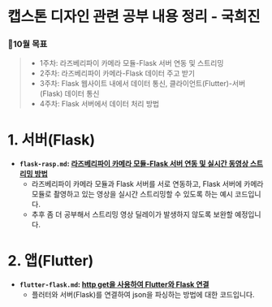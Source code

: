 
캡스톤 디자인 관련 공부 내용 정리 - 국희진
===
### 📆10월 목표
> * 1주차: 라즈베리파이 카메라 모듈-Flask 서버 연동 및 스트리밍
> * 2주차: 라즈베리파이 카메라-Flask 데이터 주고 받기
> * 3주차: Flask 웹사이트 내에서 데이터 통신, 클라이언트(Flutter)-서버(Flask) 데이터 통신
> * 4주차: Flask 서버에서 데이터 처리 방법


# 1. 서버(Flask)
* **`flask-rasp.md`: [라즈베리파이 카메라 모듈-Flask 서버 연동 및 실시간 동영상 스트리밍 방법](./flask-rasp.md)**
  * 라즈베리파이 카메라 모듈과 Flask 서버를 서로 연동하고, Flask 서버에 카메라 모듈로 촬영하고 있는 영상을 실시간 스트리밍할 수 있도록 하는 예시 코드입니다.
  * 추후 좀 더 공부해서 스트리밍 영상 딜레이가 발생하지 않도록 보완할 예정입니다.


# 2. 앱(Flutter)
* **`flutter-flask.md`: [http get을 사용하여 Flutter와 Flask 연결](./flutter-flask.md)**
  * 플러터와 서버(Flask)를 연결하여 json을 파싱하는 방법에 대한 코드입니다.
